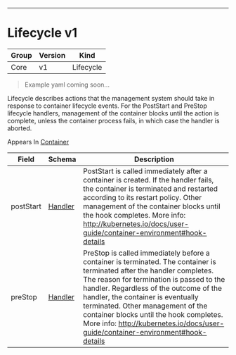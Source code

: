 

-----------
# Lifecycle v1

Group        | Version     | Kind
------------ | ---------- | -----------
Core | v1 | Lifecycle







> Example yaml coming soon...


Lifecycle describes actions that the management system should take in response to container lifecycle events. For the PostStart and PreStop lifecycle handlers, management of the container blocks until the action is complete, unless the container process fails, in which case the handler is aborted.

<aside class="notice">
Appears In <a href="#container-v1">Container</a> </aside>

Field        | Schema     | Description
------------ | ---------- | -----------
postStart | [Handler](#handler-v1) | PostStart is called immediately after a container is created. If the handler fails, the container is terminated and restarted according to its restart policy. Other management of the container blocks until the hook completes. More info: http://kubernetes.io/docs/user-guide/container-environment#hook-details
preStop | [Handler](#handler-v1) | PreStop is called immediately before a container is terminated. The container is terminated after the handler completes. The reason for termination is passed to the handler. Regardless of the outcome of the handler, the container is eventually terminated. Other management of the container blocks until the hook completes. More info: http://kubernetes.io/docs/user-guide/container-environment#hook-details






